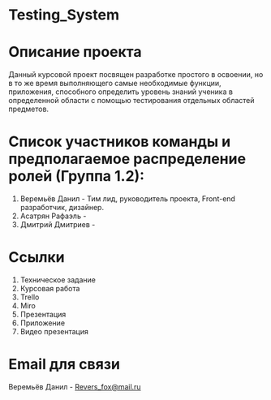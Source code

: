 # Testing_System
# Описание проекта
Данный курсовой проект посвящен разработке простого в освоении, но в то же время выполняющего самые необходимые функции, приложения, способного определить уровень знаний ученика в определенной области с помощью тестирования отдельных областей предметов.
# Список участников команды и предполагаемое распределение ролей (Группа 1.2):
1. Веремьёв Данил - Тим лид, руководитель проекта, Front-end разработчик, дизайнер.
2. Асатрян Рафаэль -
3. Дмитрий Дмитриев -
# Ссылки
1. Техническое задание
2. Курсовая работа
3. Trello
4. Miro
5. Презентация
6. Приложение
7. Видео презентация
# Email для связи
Веремьёв Данил - Revers_fox@mail.ru
